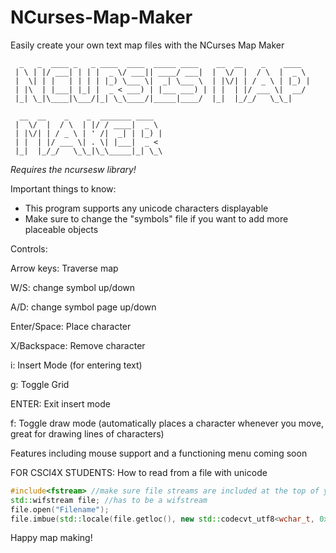 # NCurses-Map-Maker
Easily create your own text map files with the NCurses Map Maker
```
  _   _  ____ _   _ ____  ____  _____ ____    __  __    _    ____
 | \ | |/ ___| | | |  _ \/ ___|| ____/ ___|  |  \/  |  / \  |  _ \
 |  \| | |   | | | | |_) \___ \|  _| \___ \  | |\/| | / _ \ | |_) |
 | |\  | |___| |_| |  _ < ___) | |___ ___) | | |  | |/ ___ \|  __/
 |_| \_|\____|\___/|_| \_\____/|_____|____/  |_|  |_/_/   \_\_|

  __  __    _    _  _______ ____
 |  \/  |  / \  | |/ / ____|  _ \
 | |\/| | / _ \ | ' /|  _| | |_) |
 | |  | |/ ___ \| . \| |___|  _ <
 |_|  |_/_/   \_\_|\_\_____|_| \_\
```

*Requires the ncursesw library!*

Important things to know:
- This program supports any unicode characters displayable
- Make sure to change the "symbols" file if you want to add more placeable objects

Controls:

Arrow keys: Traverse map

W/S: change symbol up/down

A/D: change symbol page up/down

Enter/Space: Place character

X/Backspace: Remove character

i: Insert Mode (for entering text)

g: Toggle Grid

ENTER: Exit insert mode

f: Toggle draw mode (automatically places a character whenever you move, great for drawing lines of characters)

Features including mouse support and a functioning menu coming soon

FOR CSCI4X STUDENTS: How to read from a file with unicode
```c++
#include<fstream> //make sure file streams are included at the top of your code
std::wifstream file; //has to be a wifstream
file.open("Filename");
file.imbue(std::locale(file.getloc(), new std::codecvt_utf8<wchar_t, 0x10ffff, std::consume_header>)); //just copy paste this line
```

Happy map making!
